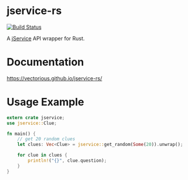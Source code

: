 # jservice-rs

[![Build Status](https://travis-ci.org/Vectorious/jservice-rs.svg?branch=master)](https://travis-ci.org/Vectorious/jservice-rs)

A [jService](http://jservice.io) API wrapper for Rust.

# Documentation

https://vectorious.github.io/jservice-rs/

# Usage Example

```rust
extern crate jservice;
use jservice::Clue;

fn main() {
    // get 20 random clues
    let clues: Vec<Clue> = jservice::get_random(Some(20)).unwrap();

    for clue in clues {
        println!("{}", clue.question);
    }
}
```

